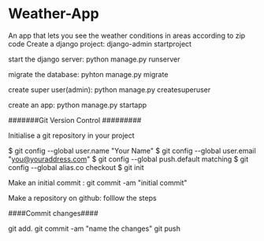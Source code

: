 # Weather-App
An app that lets you see the weather conditions in areas according to zip code
Create a django project: django-admin startproject <projectname>

start the django server: python manage.py runserver

migrate the database: pyhton manage.py migrate

create super user(admin): python manage.py createsuperuser

create an app: python manage.py startapp <appname>



#######Git Version Control #########

Initialise a git repository in your project


$ git config --global user.name "Your Name"
$ git config --global user.email "you@youraddress.com"
$ git config --global push.default matching
$ git config --global alias.co checkout
$ git init

Make an initial commit : git commit -am "initial commit" 


Make a repository on github: folllow the steps

####Commit changes####

git add.
git commit -am "name the changes"
git push
